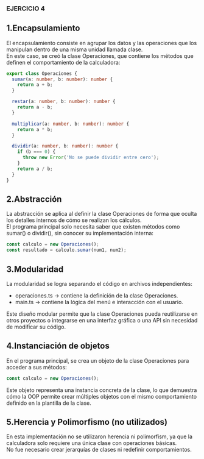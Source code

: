 

### EJERCICIO 4

## 1.Encapsulamiento

El encapsulamiento consiste en agrupar los datos y las operaciones que los manipulan dentro de una misma unidad llamada clase.  
En este caso, se creó la clase Operaciones, que contiene los métodos que definen el comportamiento de la calculadora:

```ts
export class Operaciones {
  sumar(a: number, b: number): number {
    return a + b;
  }

  restar(a: number, b: number): number {
    return a - b;
  }

  multiplicar(a: number, b: number): number {
    return a * b;
  }

  dividir(a: number, b: number): number {
    if (b === 0) {
      throw new Error('No se puede dividir entre cero');
    }
    return a / b;
  }
}
```

## 2.Abstracción

La abstracción se aplica al definir la clase Operaciones de forma que oculta los detalles internos de cómo se realizan los cálculos.  
El programa principal solo necesita saber que existen métodos como sumar() o dividir(), sin conocer su implementación interna:

```ts
const calculo = new Operaciones();
const resultado = calculo.sumar(num1, num2);
```


## 3.Modularidad

La modularidad se logra separando el código en archivos independientes:

- operaciones.ts → contiene la definición de la clase Operaciones.
- main.ts → contiene la lógica del menú e interacción con el usuario.

Este diseño modular permite que la clase Operaciones pueda reutilizarse en otros proyectos o integrarse en una interfaz gráfica o una API sin necesidad de modificar su código.



## 4.Instanciación de objetos

En el programa principal, se crea un objeto de la clase Operaciones para acceder a sus métodos:

```ts
const calculo = new Operaciones();
```

Este objeto representa una instancia concreta de la clase, lo que demuestra cómo la OOP permite crear múltiples objetos con el mismo comportamiento definido en la plantilla de la clase.



## 5.Herencia y Polimorfismo (no utilizados)

En esta implementación no se utilizaron herencia ni polimorfism, ya que la calculadora solo requiere una única clase con operaciones básicas.  
No fue necesario crear jerarquías de clases ni redefinir comportamientos.












